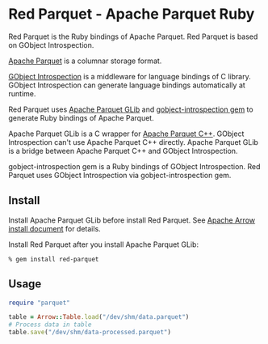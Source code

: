 <!---
  Licensed to the Apache Software Foundation (ASF) under one
  or more contributor license agreements.  See the NOTICE file
  distributed with this work for additional information
  regarding copyright ownership.  The ASF licenses this file
  to you under the Apache License, Version 2.0 (the
  "License"); you may not use this file except in compliance
  with the License.  You may obtain a copy of the License at

    http://www.apache.org/licenses/LICENSE-2.0

  Unless required by applicable law or agreed to in writing,
  software distributed under the License is distributed on an
  "AS IS" BASIS, WITHOUT WARRANTIES OR CONDITIONS OF ANY
  KIND, either express or implied.  See the License for the
  specific language governing permissions and limitations
  under the License.
-->

# Red Parquet - Apache Parquet Ruby

Red Parquet is the Ruby bindings of Apache Parquet. Red Parquet is based on GObject Introspection.

[Apache Parquet](https://parquet.apache.org/) is a columnar storage format.

[GObject Introspection](https://wiki.gnome.org/action/show/Projects/GObjectIntrospection) is a middleware for language bindings of C library. GObject Introspection can generate language bindings automatically at runtime.

Red Parquet uses [Apache Parquet GLib](https://github.com/apache/arrow/tree/main/c_glib/parquet-glib) and [gobject-introspection gem](https://rubygems.org/gems/gobject-introspection) to generate Ruby bindings of Apache Parquet.

Apache Parquet GLib is a C wrapper for [Apache Parquet C++](https://github.com/apache/arrow/tree/main/cpp/src/parquet). GObject Introspection can't use Apache Parquet C++ directly. Apache Parquet GLib is a bridge between Apache Parquet C++ and GObject Introspection.

gobject-introspection gem is a Ruby bindings of GObject Introspection. Red Parquet uses GObject Introspection via gobject-introspection gem.

## Install

Install Apache Parquet GLib before install Red Parquet. See [Apache Arrow install document](https://arrow.apache.org/install/) for details.

Install Red Parquet after you install Apache Parquet GLib:

```text
% gem install red-parquet
```

## Usage

```ruby
require "parquet"

table = Arrow::Table.load("/dev/shm/data.parquet")
# Process data in table
table.save("/dev/shm/data-processed.parquet")
```
